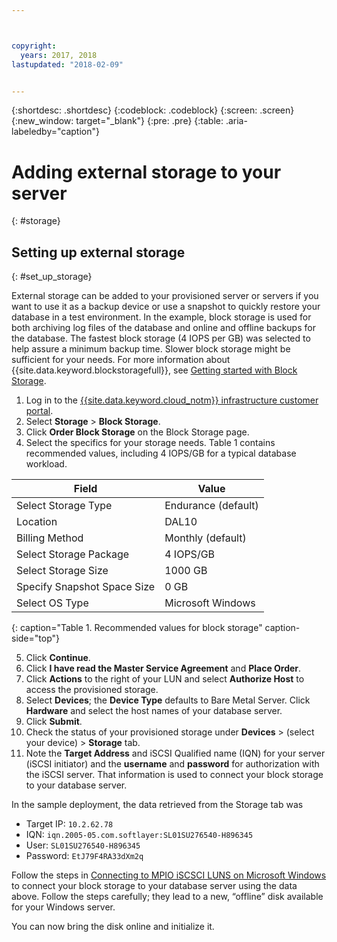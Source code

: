 ```yaml
---



copyright:
  years: 2017, 2018
lastupdated: "2018-02-09"


---
```


{:shortdesc: .shortdesc}
{:codeblock: .codeblock}
{:screen: .screen}
{:new_window: target="_blank"}
{:pre: .pre}
{:table: .aria-labeledby="caption"}

# Adding external storage to your server
{: #storage}

## Setting up external storage
{: #set_up_storage}

External storage can be added to your provisioned server or servers if you want to use it as a backup device or use a snapshot to quickly restore your database in a test environment. In the example, block storage is used for both archiving log files of the database and online and offline backups for the database. The fastest block storage (4 IOPS per GB) was selected to help assure a minimum backup time. Slower block storage might be sufficient for your needs. For more information about {{site.data.keyword.blockstoragefull}}, see [Getting started with Block Storage](https://console.bluemix.net/docs/infrastructure/BlockStorage/index.html#getting-started-with-block-storage).

1. Log in to the [{{site.data.keyword.cloud_notm}} infrastructure customer portal](https://control.softlayer.com/).
2. Select **Storage** > **Block Storage**.
3. Click **Order Block Storage** on the Block Storage page.
4. Select the specifics for your storage needs. Table 1 contains recommended values, including 4 IOPS/GB for a typical database workload.

|              Field               |      Value                                        |
| -------------------------------- | ------------------------------------------------- |
|Select Storage Type               | Endurance (default)                               |
|Location                          | DAL10                                             |
|Billing Method                    | Monthly (default)                                 |
|Select Storage Package            | 4 IOPS/GB                                         |
|Select Storage Size               | 1000 GB                                           |
|Specify Snapshot Space Size       | 0 GB                                              |
|Select OS Type                    | Microsoft Windows                                 |
{: caption="Table 1. Recommended values for block storage" caption-side="top"}

5. Click **Continue**.
6. Click **I have read the Master Service Agreement** and **Place Order**.
7. Click **Actions** to the right of your LUN and select **Authorize Host** to access the provisioned storage.
8. Select **Devices**; the **Device Type** defaults to Bare Metal Server. Click **Hardware** and select the host names of your database server.
9. Click **Submit**.
10. Check the status of your provisioned storage under **Devices** > (select your device) > **Storage** tab.
11. Note the **Target Address** and iSCSI Qualified name (IQN) for your server (iSCSI initiator) and the **username** and **password** for authorization with the iSCSI server. That information is used to connect your block storage to your database server.

In the sample deployment, the data retrieved from the Storage tab was
   * Target IP: `10.2.62.78`
   * IQN: `iqn.2005-05.com.softlayer:SL01SU276540-H896345`
   * User: `SL01SU276540-H896345`
   * Password: `EtJ79F4RA33dXm2q`

Follow the steps in [Connecting to MPIO iSCSCI LUNS on Microsoft Windows](https://console.bluemix.net/docs/infrastructure/BlockStorage/accessing-block-storage-windows.html#connecting-to-mpio-iscsi-luns-on-microsoft-windows) to connect your block storage to your database server using the data above. Follow the steps carefully; they lead to a new, “offline” disk available for your Windows server.

You can now bring the disk online and initialize it. 
